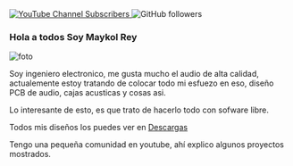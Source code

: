 <a href="https://www.youtube.com/channel/UCuCl93NjLSbGbJEF4IzGWRg?sub_confirmation=1">
  <img alt="YouTube Channel Subscribers" src="https://img.shields.io/youtube/channel/subscribers/UCuCl93NjLSbGbJEF4IzGWRg?style=flat-square">
</a>

<img alt="GitHub followers" src="https://img.shields.io/github/followers/picli3">

### Hola a todos Soy Maykol Rey

![foto](https://c7.alamy.com/zoomses/9/9d43b97fd60443d7ac2d6d6cd27245b7/dm5a21.jpg)

Soy ingeniero electronico, me gusta mucho el audio de alta calidad, actualemente estoy tratando de colocar todo mi esfuezo en eso, diseño PCB de audio, cajas acusticas y cosas asi.

Lo interesante de esto, es que trato de hacerlo todo con sofware libre.

Todos mis diseños los puedes ver en 
<a href="https://maykolrey.com/descargas">Descargas </a>

Tengo una pequeña comunidad en youtube, ahí explico algunos proyectos mostrados.



<!--
**picli3/picli3** is a ✨ _special_ ✨ repository because its `README.md` (this file) appears on your GitHub profile.

Here are some ideas to get you started:

- 🔭 I’m currently working on ...
- 🌱 I’m currently learning ...
- 👯 I’m looking to collaborate on ...
- 🤔 I’m looking for help with ...
- 💬 Ask me about ...
- 📫 How to reach me: ...
- 😄 Pronouns: ...
- ⚡ Fun fact: ...
-->

